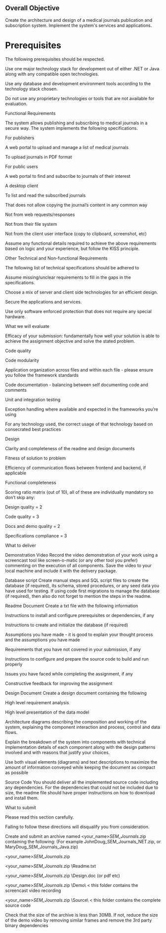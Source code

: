 
## Overall Objective


Create the architecture and design of a medical journals publication and subscription system. Implement the system's services and applications.

# Prerequisites


The following prerequisites should be respected.

Use one major technology stack for development out of either .NET or Java along with any compatible open technologies.

Use any database and development environment tools according to the technology stack chosen.

Do not use any proprietary technologies or tools that are not available for evaluation.

Functional Requirements


The system allows publishing and subscribing to medical journals in a secure way. The system implements the following specifications.

For publishers

A web portal to upload and manage a list of medical journals

To upload journals in PDF format

For public users

A web portal to find and subscribe to journals of their interest

A desktop client

To list and read the subscribed journals

That does not allow copying the journal’s content in any common way

Not from web requests/responses

Not from their file system

Not from the client user interface (copy to clipboard, screenshot, etc)

Assume any functional details required to achieve the above requirements based on logic and your experience, but follow the KISS principle.

Other Technical and Non-functional Requirements


The following list of technical specifications should be adhered to

Assume missing/unclear requirements to fill in the gaps in the specifications.

Choose a mix of server and client side technologies for an efficient design.

Secure the applications and services.

Use only software enforced protection that does not require any special hardware.

What we will evaluate


Efficacy of your submission: fundamentally how well your solution is able to achieve the assignment objective and solve the stated problem.

Code quality

Code modularity

Application organization across files and within each file - please ensure you follow the framework standards

Code documentation - balancing between self documenting code and comments

Unit and integration testing

Exception handling where available and expected in the frameworks you’re using

For any technology used, the correct usage of that technology based on consecrated best practices

Design

Clarity and completeness of the readme and design documents

Fitness of solution to problem

Efficiency of communication flows between frontend and backend, if applicable

Functional completeness

Scoring ratio matrix (out of 10), all of these are individually mandatory so don’t skip any:

Design quality = 2

Code quality = 3

Docs and demo quality = 2

Specifications compliance = 3

What to deliver

Demonstration Video
Record the video demonstration of your work using a screencast tool like screen-o-matic (or any other tool you prefer) commenting on the execution of all components. Save the video to your local machine and include it with the delivery package.

Database script
Create manual steps and SQL script files to create the database (if required), its schema, stored procedures, or any seed data you have used for testing. If using code first migrations to manage the database (if required), then also do not forget to mention the steps in the readme.

Readme Document
Create a txt file with the following information

Instructions to install and configure prerequisites or dependencies, if any

Instructions to create and initialize the database (if required)

Assumptions you have made - it is good to explain your thought process and the assumptions you have made

Requirements that you have not covered in your submission, if any

Instructions to configure and prepare the source code to build and run properly

Issues you have faced while completing the assignment, if any

Constructive feedback for improving the assignment

Design Document
Create a design document containing the following

High level requirement analysis

High level presentation of the data model

Architecture diagrams describing the composition and working of the system, explaining the component interaction and process, control and data flows.

Explain the breakdown of the system into components with technical implementation details of each component along with the design patterns involved and with reasons that justify your choices.

Use both visual elements (diagrams) and text descriptions to maximize the amount of information conveyed while keeping the document as compact as possible

Source Code
You should deliver all the implemented source code including any dependencies. For the dependencies that could not be included due to size, the readme file should have proper instructions on how to download and install them.

What to submit

Please read this section carefully.

Failing to follow these directions will disqualify you from consideration.


Create and submit an archive named <your_name>_SEM_Journals_<Tech>.zip containing the following:
(For example JohnDoug_SEM_Journals_NET.zip, or MaryDoug_SEM_Journals_Java.zip)

<your_name>_SEM_Journals_<Tech>.zip

<your_name>_SEM_Journals_<Tech>.zip \Readme.txt

<your_name>_SEM_Journals_<Tech>.zip \Design.doc (or pdf etc)

<your_name>_SEM_Journals_<Tech>.zip \Demo\    < this folder contains the screencast video recording

<your_name>_SEM_Journals_<Tech>.zip \Source\    < this folder contains the complete source code

Check that the size of the archive is less than 30MB. If not, reduce the size of the demo video by removing similar frames and remove the 3rd party binary dependencies